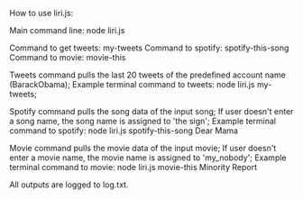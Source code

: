 How to use liri.js:

Main command line: node liri.js

Command to get tweets: my-tweets
Command to spotify: spotify-this-song <song name>
Command to movie: movie-this <movie name>

Tweets command pulls the last 20 tweets of the predefined account name (BarackObama);
Example terminal command to tweets: node liri.js my-tweets;

Spotify command pulls the song data of the input song;
If user doesn't enter a song name, the song name is assigned to 'the sign';
Example terminal command to spotify: node liri.js spotify-this-song Dear Mama

Movie command pulls the movie data of the input movie;
If user doesn't enter a movie name, the movie name is assigned to 'my_nobody';
Example terminal command to movie: node liri.js movie-this Minority Report

All outputs are logged to log.txt.

